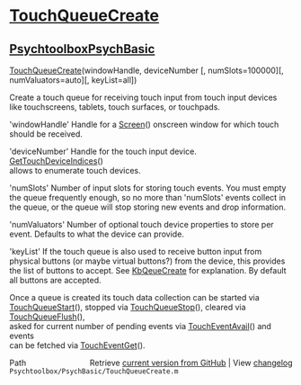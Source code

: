 # [TouchQueueCreate](TouchQueueCreate)
## [Psychtoolbox](Psychtoolbox)[PsychBasic](PsychBasic)

[TouchQueueCreate](TouchQueueCreate)(windowHandle, deviceNumber [, numSlots=100000][, numValuators=auto][, keyList=all])  
  
Create a touch queue for receiving touch input from touch input devices  
like touchscreens, tablets, touch surfaces, or touchpads.  
  
'windowHandle' Handle for a [Screen](Screen)() onscreen window for which touch  
should be received.  
  
'deviceNumber' Handle for the touch input device. [GetTouchDeviceIndices](GetTouchDeviceIndices)()  
allows to enumerate touch devices.  
  
'numSlots' Number of input slots for storing touch events. You must empty  
the queue frequently enough, so no more than 'numSlots' events collect in  
the queue, or the queue will stop storing new events and drop information.  
  
'numValuators' Number of optional touch device properties to store per  
event. Defaults to what the device can provide.  
  
'keyList' If the touch queue is also used to receive button input from  
physical buttons (or maybe virtual buttons?) from the device, this provides  
the list of buttons to accept. See [KbQeueCreate](KbQeueCreate) for explanation. By default  
all buttons are accepted.  
  
Once a queue is created its touch data collection can be started via  
[TouchQueueStart](TouchQueueStart)(), stopped via [TouchQueueStop](TouchQueueStop)(), cleared via [TouchQueueFlush](TouchQueueFlush)(),  
asked for current number of pending events via [TouchEventAvail](TouchEventAvail)() and events  
can be fetched via [TouchEventGet](TouchEventGet)().  
  




<div class="code_header" style="text-align:right;">
  <span style="float:left;">Path&nbsp;&nbsp;</span> <span class="counter">Retrieve <a href=
  "https://raw.github.com/Psychtoolbox-3/Psychtoolbox-3/beta/Psychtoolbox/PsychBasic/TouchQueueCreate.m">current version from GitHub</a> | View <a href=
  "https://github.com/Psychtoolbox-3/Psychtoolbox-3/commits/beta/Psychtoolbox/PsychBasic/TouchQueueCreate.m">changelog</a></span>
</div>
<div class="code">
  <code>Psychtoolbox/PsychBasic/TouchQueueCreate.m</code>
</div>

